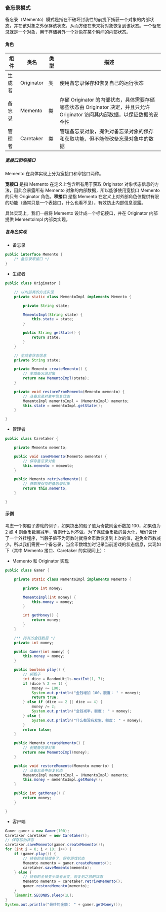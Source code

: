 ### 备忘录模式

备忘录（Memento）模式是指在不破坏封装性的前提下捕获一个对象的内部状态，并在该对象之外保存该状态，从而方便在未来将对象恢复到该状态。一个备忘录就是一个对象，用于存储另外一个对象在某个瞬间的内部状态。

#### 角色

组件 | 类名 | 类型 | 描述
--- | --- | --- | ---
生成者 | Originator | 类 | 使用备忘录保存和恢复自己的运行状态
备忘录 | Memento | 类 | 存储 Originator 的内部状态，具体需要存储哪些状态由 Originator 决定，并且只允许 Originator 访问其内部数据，以保证数据的安全性
管理者 | Caretaker | 类 | 管理备忘录对象，提供对备忘录对象的保存和获取功能，但不能修改备忘录对象中的数据

##### 宽接口和窄接口

Memento 在具体实现上分为宽接口和窄接口两种。

__宽接口__ 是指 Memento 在定义上包含所有用于获取 Originator 对象状态信息的方法，因此会暴露所有 Memento 对象的内部数据，所以能够使用宽接口 Memento 的只有 Originator 角色。__窄接口__ 是指 Memento 在定义上对外部角色仅提供有限的功能（通常只是一个表接口，什么也看不见），有效防止内部信息泄露。

具体实现上，我们一般将 Memento 设计成一个标记接口，并在 Originator 内部提供 MementoImpl 内部类实现。

##### 各角色实现

- 备忘录

```java
public interface Memento {
    /* 备忘录窄接口 */
}
```

- 生成者

```java
public class Originator {

    // 以内部类的方式实现
    private static class MementoImpl implements Memento {

        private String state;

        MementoImpl(String state) {
            this.state = state;
        }

        public String getState() {
            return state;
        }
    }

    // 生成者状态信息
    private String state;

    private Memento createMemento() {
        // 生成备忘录对象
        return new MementoImpl(state);
    }

    private void restoreFromMemento(Memento memento) {
        // 从备忘录对象中恢复状态
        MementoImpl mementoImpl = (MementoImpl) memento;
        this.state = mementoImpl.getState();
    }

}
```

- 管理者

```java
public class Caretaker {

    private Memento memento;

    public void saveMemento(Memento memento) {
        // 保存备忘录对象
        this.memento = memento;
    }

    public Memento retriveMemento() {
        // 获取被保存的备忘录对象
        return this.memento;
    }

}
```

#### 示例

考虑一个掷骰子游戏的例子，如果掷出的骰子值为奇数则金币数加 100，如果值为 2 或 4 则金币数目减半，否则什么也不做。为了保证金币数的最大化，我们设计了一个外挂程序，当骰子值不为奇数时就将金币数恢复到上次的值，避免金币数减少。所以我们需要一个备忘录，当金币数增加时记录当前游戏的状态信息，实现如下（其中 Memento 接口、Caretaker 的实现同上）：

- Memento 和 Originator 实现

```java
public class Gamer {

    private static class MementoImpl implements Memento {

        private int money;

        MementoImpl(int money) {
            this.money = money;
        }

        int getMoney() {
            return money;
        }
    }

    /** 持有的金钱数目 */
    private int money;

    public Gamer(int money) {
        this.money = money;
    }

    public boolean play() {
        // 掷骰子
        int dice = RandomUtils.nextInt(1, 7);
        if (dice % 2 == 1) {
            money += 100;
            System.out.println("金钱增加 100，额度： " + money);
            return true;
        } else if (dice == 2 || dice == 4) {
            money /= 2;
            System.out.println("金钱减半，额度： " + money);
        } else {
            System.out.println("什么都没有发生，额度： " + money);
        }
        return false;
    }

    public Memento createMemento() {
        // 创建备忘录对象
        return new MementoImpl(money);
    }

    public void restoreMemento(Memento memento) {
        // 从备忘录中恢复状态
        MementoImpl mementoImpl = (MementoImpl) memento;
        this.money = mementoImpl.getMoney();
    }

    public int getMoney() {
        return money;
    }

}
```

- 客户端

```java
Gamer gamer = new Gamer(100);
Caretaker caretaker = new Caretaker();
// 保存初始状态
caretaker.saveMemento(gamer.createMemento());
for (int i = 0; i < 10; i++) {
    if (gamer.play()) {
        // 持有的金钱增多了，保存游戏状态
        Memento memento = gamer.createMemento();
        caretaker.saveMemento(memento);
    } else {
        // 持有的金钱变少或者没变，恢复到之前的状态
        Memento memento = caretaker.retriveMemento();
        gamer.restoreMemento(memento);
    }
    TimeUnit.SECONDS.sleep(1L);
}
System.out.println("最终的金额： " + gamer.getMoney());
```
